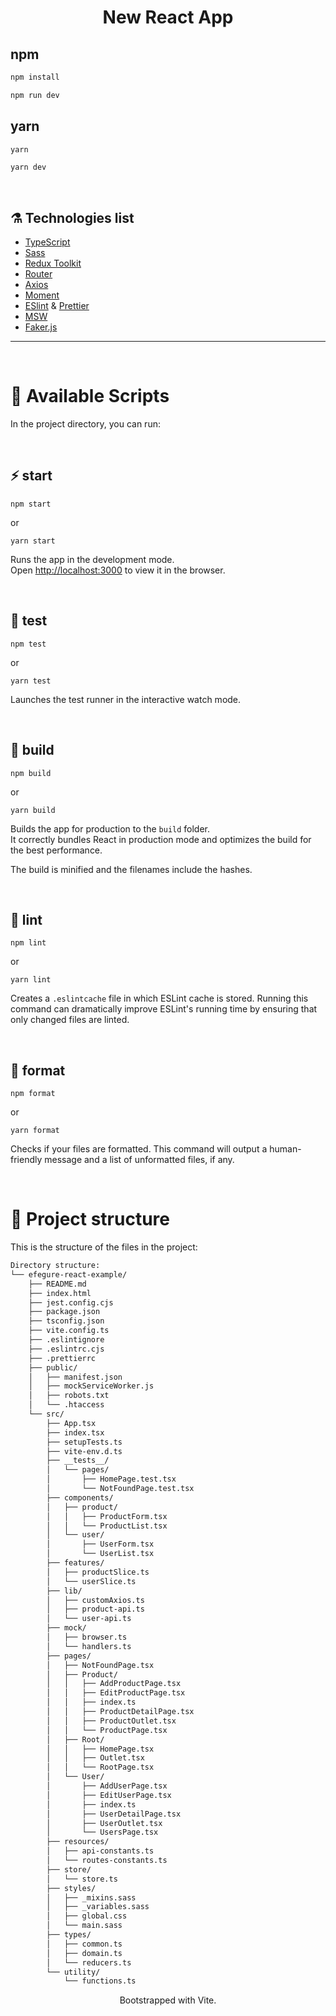 <h1 align="center">New React App</h1>

## npm

```sh
npm install
```

```sh
npm run dev
```

## yarn

```sh
yarn
```

```sh
yarn dev
```

<br />

## ⚗️ Technologies list

- [TypeScript](https://www.typescriptlang.org/)
- [Sass](https://sass-lang.com/)
- [Redux Toolkit](https://redux-toolkit.js.org/)
- [Router](https://reactrouter.com/)
- [Axios](https://axios-http.com/)
- [Moment](https://momentjs.com/)
- [ESlint](https://eslint.org/) & [Prettier](https://prettier.io/)
- [MSW](https://mswjs.io/)
- [Faker.js](https://fakerjs.dev/)

---

<br />

# 🚀 Available Scripts

In the project directory, you can run:

<br />

## ⚡️ start

```
npm start
```

or

```
yarn start
```

Runs the app in the development mode.\
Open [http://localhost:3000](http://localhost:3000) to view it in the browser.

<br />

## 🧪 test

```
npm test
```

or

```
yarn test
```

Launches the test runner in the interactive watch mode.

<br />

## 🦾 build

```
npm build
```

or

```
yarn build
```

Builds the app for production to the `build` folder.\
It correctly bundles React in production mode and optimizes the build for the best performance.

The build is minified and the filenames include the hashes.

<br />

## 🧶 lint

```
npm lint
```

or

```
yarn lint
```

Creates a `.eslintcache` file in which ESLint cache is stored. Running this command can dramatically improve ESLint's running time by ensuring that only changed files are linted.

<br />

## 🎯 format

```
npm format
```

or

```
yarn format
```

Checks if your files are formatted. This command will output a human-friendly message and a list of unformatted files, if any.

<br />

# 🧬 Project structure

This is the structure of the files in the project:

```sh
Directory structure:
└── efegure-react-example/
    ├── README.md
    ├── index.html
    ├── jest.config.cjs
    ├── package.json
    ├── tsconfig.json
    ├── vite.config.ts
    ├── .eslintignore
    ├── .eslintrc.cjs
    ├── .prettierrc
    ├── public/
    │   ├── manifest.json
    │   ├── mockServiceWorker.js
    │   ├── robots.txt
    │   └── .htaccess
    └── src/
        ├── App.tsx
        ├── index.tsx
        ├── setupTests.ts
        ├── vite-env.d.ts
        ├── __tests__/
        │   └── pages/
        │       ├── HomePage.test.tsx
        │       └── NotFoundPage.test.tsx
        ├── components/
        │   ├── product/
        │   │   ├── ProductForm.tsx
        │   │   └── ProductList.tsx
        │   └── user/
        │       ├── UserForm.tsx
        │       └── UserList.tsx
        ├── features/
        │   ├── productSlice.ts
        │   └── userSlice.ts
        ├── lib/
        │   ├── customAxios.ts
        │   ├── product-api.ts
        │   └── user-api.ts
        ├── mock/
        │   ├── browser.ts
        │   └── handlers.ts
        ├── pages/
        │   ├── NotFoundPage.tsx
        │   ├── Product/
        │   │   ├── AddProductPage.tsx
        │   │   ├── EditProductPage.tsx
        │   │   ├── index.ts
        │   │   ├── ProductDetailPage.tsx
        │   │   ├── ProductOutlet.tsx
        │   │   └── ProductPage.tsx
        │   ├── Root/
        │   │   ├── HomePage.tsx
        │   │   ├── Outlet.tsx
        │   │   └── RootPage.tsx
        │   └── User/
        │       ├── AddUserPage.tsx
        │       ├── EditUserPage.tsx
        │       ├── index.ts
        │       ├── UserDetailPage.tsx
        │       ├── UserOutlet.tsx
        │       └── UsersPage.tsx
        ├── resources/
        │   ├── api-constants.ts
        │   └── routes-constants.ts
        ├── store/
        │   └── store.ts
        ├── styles/
        │   ├── _mixins.sass
        │   ├── _variables.sass
        │   ├── global.css
        │   └── main.sass
        ├── types/
        │   ├── common.ts
        │   ├── domain.ts
        │   └── reducers.ts
        └── utility/
            └── functions.ts
```

<p align="center">Bootstrapped with Vite.</p>
